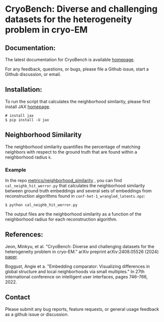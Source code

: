 # CryoBench: Diverse and challenging datasets for the heterogeneity problem in cryo-EM

## Documentation:

The latest documentation for CryoBench is available [homepage](https://cryobench.cs.princeton.edu/).

For any feedback, questions, or bugs, please file a Github issue, start a Github discussion, or email.

## Installation:

To run the script that calculates the neighborhood similarity, please first install JAX [homepage](https://jax.readthedocs.io/en/latest/installation.html).

    # install jax
    $ pip install -U jax


## Neighborhood Similarity
The neighborhood similarity quantifies the percentage of matching neighbors with respect to the ground truth that are found within a neighborhood radius `k`.


### Example 
In the repo [metrics/neighborhood_similarity](https://github.com/ml-struct-bio/CryoBench/tree/main/metrics/neighborhood_similarity) , you can find `cal_neighb_hit_werror.py` that calculates the neighborhood similarity between ground truth embeddings and several sets of embeddings from reconstruction algorithms found in  `conf-het-1_wrangled_latents.npz`:

	$ python cal_neighb_hit_werror.py

The output files are the neighborhood similarity as a function of the neighborhood radius for each reconstruction algorithm. 

## References:

Jeon, Minkyu, et al. "CryoBench: Diverse and challenging datasets for the heterogeneity problem in cryo-EM." arXiv preprint arXiv:2408.05526 (2024) [paper](https://arxiv.org/abs/2408.05526).

Boggust, Angie et a. "Embedding comparator: Visualizing differences in global structure and local neighborhoods via small multiples." In 27th international
conference on intelligent user interfaces, pages 746–766, 2022.

## Contact

Please submit any bug reports, feature requests, or general usage feedback as a github issue or discussion.
